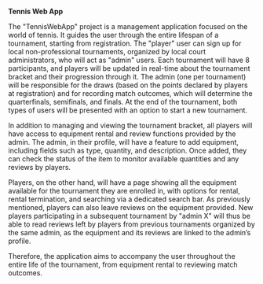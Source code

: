 **Tennis Web App**


The "TennisWebApp" project is a management application focused on the world of tennis. It guides the user through the entire lifespan of a tournament, starting from registration. The "player" user can sign up for local non-professional tournaments, organized by local court administrators, who will act as "admin" users. Each tournament will have 8 participants, and players will be updated in real-time about the tournament bracket and their progression through it. The admin (one per tournament) will be responsible for the draws (based on the points declared by players at registration) and for recording match outcomes, which will determine the quarterfinals, semifinals, and finals. At the end of the tournament, both types of users will be presented with an option to start a new tournament.

In addition to managing and viewing the tournament bracket, all players will have access to equipment rental and review functions provided by the admin. The admin, in their profile, will have a feature to add equipment, including fields such as type, quantity, and description. Once added, they can check the status of the item to monitor available quantities and any reviews by players.

Players, on the other hand, will have a page showing all the equipment available for the tournament they are enrolled in, with options for rental, rental termination, and searching via a dedicated search bar. As previously mentioned, players can also leave reviews on the equipment provided. New players participating in a subsequent tournament by "admin X" will thus be able to read reviews left by players from previous tournaments organized by the same admin, as the equipment and its reviews are linked to the admin’s profile.

Therefore, the application aims to accompany the user throughout the entire life of the tournament, from equipment rental to reviewing match outcomes.
